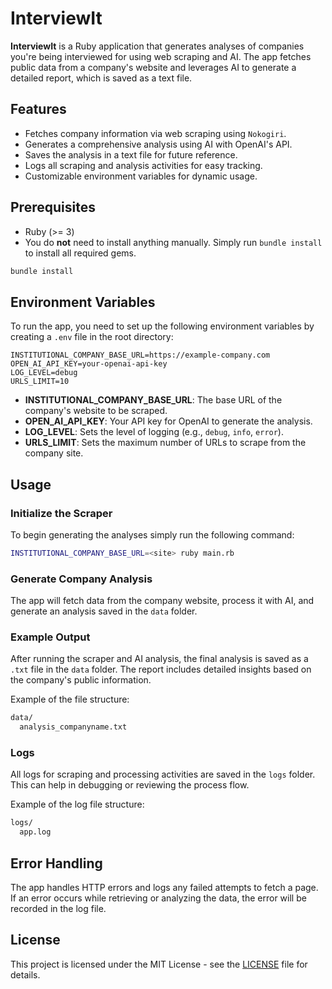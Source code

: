 # InterviewIt

**InterviewIt** is a Ruby application that generates analyses of companies you're being interviewed for using web scraping and AI. The app fetches public data from a company's website and leverages AI to generate a detailed report, which is saved as a text file.

## Features

- Fetches company information via web scraping using `Nokogiri`.
- Generates a comprehensive analysis using AI with OpenAI's API.
- Saves the analysis in a text file for future reference.
- Logs all scraping and analysis activities for easy tracking.
- Customizable environment variables for dynamic usage.

## Prerequisites

- Ruby (>= 3)
- You do **not** need to install anything manually. Simply run `bundle install` to install all required gems.

```bash
bundle install
```

## Environment Variables

To run the app, you need to set up the following environment variables by creating a `.env` file in the root directory:

```env
INSTITUTIONAL_COMPANY_BASE_URL=https://example-company.com
OPEN_AI_API_KEY=your-openai-api-key
LOG_LEVEL=debug
URLS_LIMIT=10
```

- **INSTITUTIONAL_COMPANY_BASE_URL**: The base URL of the company's website to be scraped.
- **OPEN_AI_API_KEY**: Your API key for OpenAI to generate the analysis.
- **LOG_LEVEL**: Sets the level of logging (e.g., `debug`, `info`, `error`).
- **URLS_LIMIT**: Sets the maximum number of URLs to scrape from the company site.

## Usage

### Initialize the Scraper

To begin generating the analyses simply run the following command:

```bash
INSTITUTIONAL_COMPANY_BASE_URL=<site> ruby main.rb
```

### Generate Company Analysis

The app will fetch data from the company website, process it with AI, and generate an analysis saved in the `data` folder.

### Example Output

After running the scraper and AI analysis, the final analysis is saved as a `.txt` file in the `data` folder. The report includes detailed insights based on the company's public information.

Example of the file structure:

```bash
data/
  analysis_companyname.txt
```

### Logs

All logs for scraping and processing activities are saved in the `logs` folder. This can help in debugging or reviewing the process flow.

Example of the log file structure:

```bash
logs/
  app.log
```

## Error Handling

The app handles HTTP errors and logs any failed attempts to fetch a page. If an error occurs while retrieving or analyzing the data, the error will be recorded in the log file.

## License

This project is licensed under the MIT License - see the [LICENSE](LICENSE) file for details.
